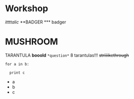 # Workshop

*ittttalic*
**BADGER *** badger
# MUSHROOM
TARANTULA
**booold**
`*question*`
8 tarantulas!!!
~~striiiikethrough~~

```
for a in b:

  print c

```

- a
- b
- c
